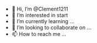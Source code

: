 - 👋 Hi, I’m @Clement1211
- 👀 I’m interested in start
- 🌱 I’m currently learning ...
- 💞️ I’m looking to collaborate on ...
- 📫 How to reach me ...

<!---
Clement1211/Clement1211 is a ✨ special ✨ repository because its `README.md` (this file) appears on your GitHub profile.
You can click the Preview link to take a look at your changes.
--->
